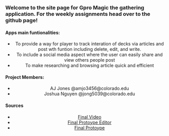 

<p>
<h3>Welcome to the site page for Gpro Magic the gathering application. For the weekly assignments head over to the github page! </h3>
<h4 >Apps main funtionalities:</h4>
<ul align ="center">
  <li >To provide a way for player to track interation of decks via articles and post wth funtion including delete, edit, and write.</li>
  <li >To include a social media aspect where the user can easily share and view others people post</li>
  <li >To make researching and browsing article quick and efficient </li>
</ul>  

</p>
<p>
<h4> Project Members:</h4>
<ul align ="center">
  <li align ="center">AJ Jones @amjo3456@colorado.edu</li>
  <li align ="center">Joshua Nguyen @jong5039@colorado.edu</li>
  
</ul> 


</p>

  <h4>Sources </h4>
  <ul align ="center">
  <li><a align ="center" href ="https://drive.google.com/file/d/1GojM150Z2TT8swMOaa18TNI3M_jlgl2J/view?usp=sharing">Final Video</a></li>
  <li><a align ="center" href="hhttps://www.figma.com/file/CoKRfb5dzIvFDtDXSi81HT5d/App?node-id=0%3A1">Final Protoype Editor</a></li> <li><a align ="center" href="https://www.figma.com/proto/CoKRfb5dzIvFDtDXSi81HT5d/App?node-id=292%3A2434&scaling=min-zoom">Final Protoype</a></li> 
</ul> 









